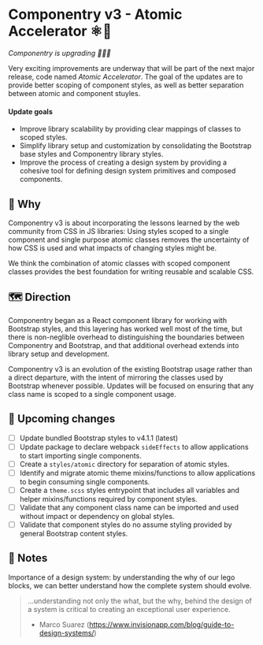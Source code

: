 # Componentry v3 - Atomic Accelerator ⚛️🚀

_Componentry is upgrading 🎉🎉🎉_

Very exciting improvements are underway that will be part of the next major
release, code named _Atomic Accelerator_. The goal of the updates are to provide
better scoping of component styles, as well as better separation between atomic
and component stuyles.

#### Update goals

- Improve library scalability by providing clear mappings of classes to scoped
  styles.
- Simplify library setup and customization by consolidating the Bootstrap base
  styles and Componentry library styles.
- Improve the process of creating a design system by providing a cohesive tool
  for defining design system primitives and composed components.

## 🤔 Why

Componentry v3 is about incorporating the lessons learned by the web community
from CSS in JS libraries: Using styles scoped to a single component and single
purpose atomic classes removes the uncertainty of how CSS is used and what
impacts of changing styles might be.

We think the combination of atomic classes with scoped component classes
provides the best foundation for writing reusable and scalable CSS.

## 🗺 Direction

Componentry began as a React component library for working with Bootstrap
styles, and this layering has worked well most of the time, but there is
non-neglible overhead to distinguishing the boundaries between Componentry and
Bootstrap, and that additional overhead extends into library setup and
development.

Componentry v3 is an evolution of the existing Bootstrap usage rather than a
direct departure, with the intent of mirroring the classes used by Bootstrap
whenever possible. Updates will be focused on ensuring that any class name is
scoped to a single component usage.

## 🚧 Upcoming changes

- [ ] Update bundled Bootstrap styles to v4.1.1 (latest)
- [ ] Update package to declare webpack `sideEffects` to allow applications to
      start importing single components.
- [ ] Create a `styles/atomic` directory for separation of atomic styles.
- [ ] Identify and migrate atomic theme mixins/functions to allow applications
      to begin consuming single components.
- [ ] Create a `theme.scss` styles entrypoint that includes all variables and
      helper mixins/functions required by component styles.
- [ ] Validate that any component class name can be imported and used without
      impact or dependency on global styles.
- [ ] Validate that component styles do no assume styling provided by general
      Bootstrap content styles.

## 📖 Notes

Importance of a design system: by understanding the why of our lego blocks, we
can better understand how the complete system should evolve.

> ...understanding not only the what, but the why, behind the design of a system
> is critical to creating an exceptional user experience.
>
> - Marco Suarez (https://www.invisionapp.com/blog/guide-to-design-systems/)
